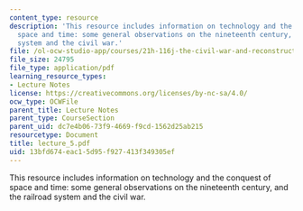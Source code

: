 ```yaml
---
content_type: resource
description: 'This resource includes information on technology and the conquest of
  space and time: some general observations on the nineteenth century, and the railroad
  system and the civil war.'
file: /ol-ocw-studio-app/courses/21h-116j-the-civil-war-and-reconstruction-fall-2005/13bfd674eac15d95f927413f349305ef_lecture_5.pdf
file_size: 24795
file_type: application/pdf
learning_resource_types:
- Lecture Notes
license: https://creativecommons.org/licenses/by-nc-sa/4.0/
ocw_type: OCWFile
parent_title: Lecture Notes
parent_type: CourseSection
parent_uid: dc7e4b06-73f9-4669-f9cd-1562d25ab215
resourcetype: Document
title: lecture_5.pdf
uid: 13bfd674-eac1-5d95-f927-413f349305ef
---
```

This resource includes information on technology and the conquest of space and time: some general observations on the nineteenth century, and the railroad system and the civil war.